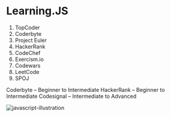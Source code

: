 # Learning.JS


1. TopCoder
2. Coderbyte
3. Project Euler
4. HackerRank
5. CodeChef
6. Exercism.io
7. Codewars
8. LeetCode
9. SPOJ


Coderbyte – Beginner to Intermediate
HackerRank – Beginner to Intermediate
Codesignal – Intermediate to Advanced






![javascript-illustration](https://user-images.githubusercontent.com/32854050/88829816-69197b80-d1cd-11ea-83ff-4c3eb4f31dc8.png)

